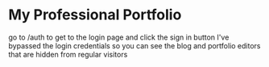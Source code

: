 # My Professional Portfolio

go to /auth to get to the login page and click the sign in button
I've bypassed the login credentials so you can see the blog and portfolio editors that are hidden from regular visitors
